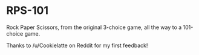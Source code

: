 # RPS-101
Rock Paper Scissors, from the original 3-choice game, all the way to a 101-choice game.

Thanks to /u/Cookielatte on Reddit for my first feedback!
